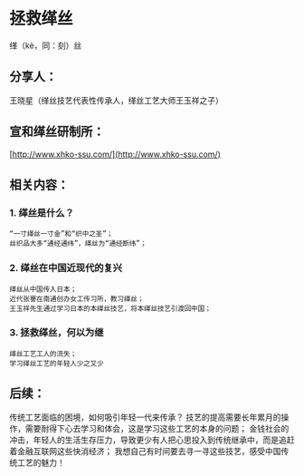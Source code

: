# 拯救缂丝
缂（kè，同：刻）丝

## 分享人：
王晓星（缂丝技艺代表性传承人，缂丝工艺大师王玉祥之子）

## 宣和缂丝研制所：
[http://www.xhko-ssu.com/](http://www.xhko-ssu.com/)

## 相关内容：

### 1. 缂丝是什么？
    “一寸缂丝一寸金”和“织中之圣”；
    丝织品大多“通经通纬”，缂丝为“通经断纬”；

### 2. 缂丝在中国近现代的复兴
    缂丝从中国传入日本；
    近代张謇在南通创办女工传习所，教习缂丝；
    王玉祥先生通过学习日本的本缂丝技艺，将本缂丝技艺引渡回中国；

### 3. 拯救缂丝，何以为继
    缂丝工艺工人的流失；
    学习缂丝工艺的年轻人少之又少

## 后续：
传统工艺面临的困境，如何吸引年轻一代来传承？
技艺的提高需要长年累月的操作，需要耐得下心去学习和体会，这是学习这些工艺的本身的问题；
金钱社会的冲击，年轻人的生活生存压力，导致更少有人把心思投入到传统继承中，而是追赶着金融互联网这些快消经济；
我想自己有时间要去寻一寻这些技艺，感受中国传统工艺的魅力！
